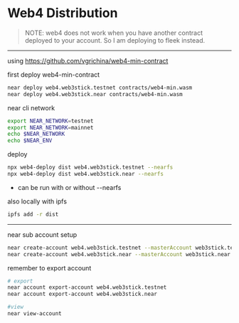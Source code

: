 # Web4 Distribution

> NOTE: web4 does not work when you have another contract deployed to your account.
> So I am deploying to fleek instead.


----

using https://github.com/vgrichina/web4-min-contract

first deploy web4-min-contract
```sh
near deploy web4.web3stick.testnet contracts/web4-min.wasm
near deploy web4.web3stick.near contracts/web4-min.wasm
```

near cli network
```sh
export NEAR_NETWORK=testnet
export NEAR_NETWORK=mainnet
echo $NEAR_NETWORK 
echo $NEAR_ENV
```

deploy

```sh
npx web4-deploy dist web4.web3stick.testnet --nearfs
npx web4-deploy dist web4.web3stick.near --nearfs
```
- can be run with or without --nearfs




also locally with ipfs
```sh
ipfs add -r dist
```


---



near sub account setup

```sh
near create-account web4.web3stick.testnet --masterAccount web3stick.testnet --initialBalance 1
near create-account web4.web3stick.near --masterAccount web3stick.near --initialBalance 0.5
```

remember to export account
```sh
# export
near account export-account web4.web3stick.testnet
near account export-account web4.web3stick.near

#view
near view-account 
```

